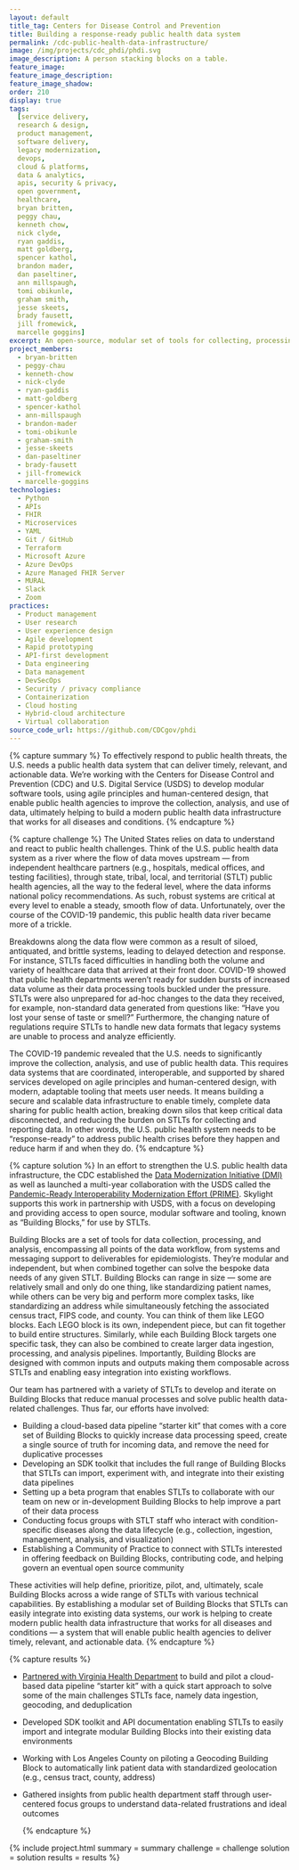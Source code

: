 ```yaml
---
layout: default
title_tag: Centers for Disease Control and Prevention
title: Building a response-ready public health data system
permalink: /cdc-public-health-data-infrastructure/
image: /img/projects/cdc_phdi/phdi.svg
image_description: A person stacking blocks on a table.
feature_image:
feature_image_description:
feature_image_shadow:
order: 210
display: true
tags:
  [service delivery,
  research & design,
  product management,
  software delivery,
  legacy modernization,
  devops,
  cloud & platforms,
  data & analytics,
  apis, security & privacy,
  open government,
  healthcare,
  bryan britten,
  peggy chau,
  kenneth chow,
  nick clyde,
  ryan gaddis,
  matt goldberg,
  spencer kathol,
  brandon mader,
  dan paseltiner,
  ann millspaugh,
  tomi obikunle,
  graham smith,
  jesse skeets,
  brady fausett,
  jill fromewick,
  marcelle goggins]
excerpt: An open-source, modular set of tools for collecting, processing, and analyzing public health data that can be combined to solve the bespoke data needs of public health department’s as part of a modern public health data infrastructure.
project_members:
  - bryan-britten
  - peggy-chau
  - kenneth-chow
  - nick-clyde
  - ryan-gaddis
  - matt-goldberg
  - spencer-kathol
  - ann-millspaugh
  - brandon-mader
  - tomi-obikunle
  - graham-smith
  - jesse-skeets
  - dan-paseltiner
  - brady-fausett
  - jill-fromewick
  - marcelle-goggins
technologies:
  - Python
  - APIs
  - FHIR
  - Microservices
  - YAML
  - Git / GitHub
  - Terraform
  - Microsoft Azure
  - Azure DevOps
  - Azure Managed FHIR Server
  - MURAL
  - Slack
  - Zoom
practices:
  - Product management
  - User research
  - User experience design
  - Agile development
  - Rapid prototyping
  - API-first development
  - Data engineering
  - Data management
  - DevSecOps
  - Security / privacy compliance
  - Containerization
  - Cloud hosting
  - Hybrid-cloud architecture
  - Virtual collaboration
source_code_url: https://github.com/CDCgov/phdi 
---
```


{% capture summary %}
To effectively respond to public health threats, the U.S. needs a public health data system that can deliver timely, relevant, and actionable data. We’re working with the Centers for Disease Control and Prevention (CDC) and U.S. Digital Service (USDS) to develop modular software tools, using agile principles and human-centered design, that enable public health agencies to improve the collection, analysis, and use of data, ultimately helping to build a modern public health data infrastructure that works for all diseases and conditions.
{% endcapture %}

{% capture challenge %}
The United States relies on data to understand and react to public health challenges. Think of the U.S. public health data system as a river where the flow of data moves upstream — from independent healthcare partners (e.g., hospitals, medical offices, and testing facilities), through state, tribal, local, and territorial (STLT) public health agencies, all the way to the federal level, where the data informs national policy recommendations. As such, robust systems are critical at every level to enable a steady, smooth flow of data. Unfortunately, over the course of the COVID-19 pandemic, this public health data river became more of a trickle. 

Breakdowns along the data flow were common as a result of siloed, antiquated, and brittle systems, leading to delayed detection and response. For instance, STLTs faced difficulties in handling both the volume and variety of healthcare data that arrived at their front door. COVID-19 showed that public health departments weren’t ready for sudden bursts of increased data volume as their data processing tools buckled under the pressure. STLTs were also unprepared for ad-hoc changes to the data they received, for example, non-standard data generated from questions like: “Have you lost your sense of taste or smell?” Furthermore, the changing nature of regulations require STLTs to handle new data formats that legacy systems are unable to process and analyze efficiently. 

The COVID-19 pandemic revealed that the U.S. needs to significantly improve the collection, analysis, and use of public health data. This requires data systems that are coordinated, interoperable, and supported by shared services developed on agile principles and human-centered design, with modern, adaptable tooling that meets user needs. It means building a secure and scalable data infrastructure to enable timely, complete data sharing for public health action, breaking down silos that keep critical data disconnected, and reducing the burden on STLTs for collecting and reporting data. In other words, the U.S. public health system needs to be “response-ready” to address public health crises before they happen and reduce harm if and when they do.
{% endcapture %}

{% capture solution %}
In an effort to strengthen the U.S. public health data infrastructure, the CDC established the [Data Modernization Initiative (DMI)](https://www.cdc.gov/surveillance/data-modernization/index.html) as well as launched a multi-year collaboration with the USDS called the [Pandemic-Ready Interoperability Modernization Effort (PRIME)](https://www.cdc.gov/surveillance/pdfs/PRIME_1-sheet_single-page.pdf). Skylight supports this work in partnership with USDS, with a focus on developing and providing access to open source, modular software and tooling, known as “Building Blocks,” for use by STLTs.

Building Blocks are a set of tools for data collection, processing, and analysis, encompassing all points of the data workflow, from systems and messaging support to deliverables for epidemiologists. They’re modular and independent, but when combined together can solve the bespoke data needs of any given STLT. Building Blocks can range in size — some are relatively small and only do one thing, like standardizing patient names, while others can be very big and perform more complex tasks, like standardizing an address while simultaneously fetching the associated census tract, FIPS code, and county. You can think of them like LEGO blocks. Each LEGO block is its own, independent piece, but can fit together to build entire structures. Similarly, while each Building Block targets one specific task, they can also be combined to create larger data ingestion, processing, and analysis pipelines. Importantly, Building Blocks are designed with common inputs and outputs making them composable across STLTs and enabling easy integration into existing workflows. 

Our team has partnered with a variety of STLTs to develop and iterate on Building Blocks that reduce manual processes and solve public health data-related challenges. Thus far, our efforts have involved:
- Building a cloud-based data pipeline “starter kit” that comes with a core set of Building Blocks to quickly increase data processing speed, create a single source of truth for incoming data, and remove the need for duplicative processes 
- Developing an SDK toolkit that includes the full range of Building Blocks that STLTs can import, experiment with, and integrate into their existing data pipelines
- Setting up a beta program that enables STLTs to collaborate with our team on new or in-development Building Blocks to help improve a part of their data process 
- Conducting focus groups with STLT staff who interact with condition-specific diseases along the data lifecycle (e.g., collection, ingestion, management, analysis, and visualization)
- Establishing a Community of Practice to connect with STLTs interested in offering feedback on Building Blocks, contributing code, and helping govern an eventual open source community 

These activities will help define, prioritize, pilot, and, ultimately, scale Building Blocks across a wide range of STLTs with various technical capabilities. By establishing a modular set of Building Blocks that STLTs can easily integrate into existing data systems, our work is helping to create modern public health data infrastructure that works for all diseases and conditions — a system that will enable public health agencies to deliver timely, relevant, and actionable data. 
{% endcapture %}

{% capture results %}

- [Partnered with Virginia Health Department](https://skylight.digital/cdc-public-health-data-infrastructure-pilot/) to build and pilot a cloud-based data pipeline “starter kit” with a quick start approach to solve some of the main challenges STLTs face, namely data ingestion, geocoding, and deduplication
- Developed SDK toolkit and API documentation enabling STLTs to easily import and integrate modular Building Blocks into their existing data environments 
- Working with Los Angeles County on piloting a Geocoding Building Block to automatically link patient data with standardized geolocation (e.g., census tract, county, address)
- Gathered insights from public health department staff through user-centered focus groups to understand data-related frustrations and ideal outcomes 

  {% endcapture %}

{% include project.html
  summary = summary
  challenge = challenge
  solution = solution
  results = results
%}
